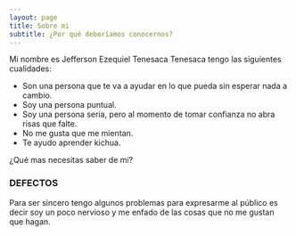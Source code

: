 ```yaml
---
layout: page
title: Sobre mi
subtitle: ¿Por qué deberíamos conocernos?
---
```


Mi nombre es Jefferson Ezequiel Tenesaca Tenesaca tengo las siguientes cualidades:

- Son una persona que te va a ayudar en lo que pueda sin esperar nada a cambio.
- Soy una persona puntual.
- Soy una persona seria, pero al momento de tomar confianza no abra risas que falte.
- No me gusta que me mientan.
- Te ayudo aprender kichua.

¿Qué mas necesitas saber de mí?

### DEFECTOS

Para ser sincero tengo algunos problemas para expresarme al público es decir soy un poco nervioso y me enfado de las cosas que no me gustan que hagan.
